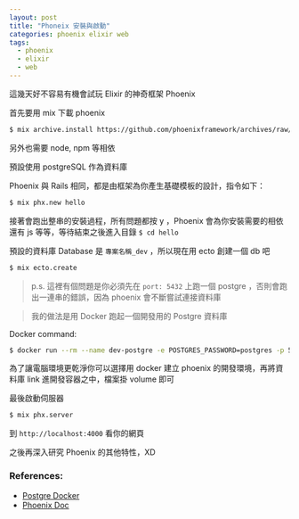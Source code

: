 ```yaml
---
layout: post
title: "Phoneix 安裝與啟動"
categories: phoenix elixir web
tags:
  - phoenix
  - elixir
  - web
---
```


這幾天好不容易有機會試玩 Elixir 的神奇框架 Phoenix

首先要用 mix 下載 phoenix

```bash
$ mix archive.install https://github.com/phoenixframework/archives/raw/master/phx_new.ez
```

另外也需要 node, npm 等相依

預設使用 postgreSQL 作為資料庫

Phoenix 與 Rails 相同，都是由框架為你產生基礎模板的設計，指令如下：

```bash
$ mix phx.new hello
```

接著會跑出整串的安裝過程，所有問題都按 y ，Phoenix 會為你安裝需要的相依還有 js 等等，等待結束之後進入目錄 `$ cd hello`

預設的資料庫 Database 是 `專案名稱_dev` ，所以現在用 ecto 創建一個 db 吧

```bash
$ mix ecto.create
```

> p.s. 這裡有個問題是你必須先在 `port: 5432` 上跑一個 postgre ，否則會跑出一連串的錯誤，因為 phoenix 會不斷嘗試連接資料庫

> 我的做法是用 Docker 跑起一個開發用的 Postgre 資料庫

Docker command:

```bash
$ docker run --rm --name dev-postgre -e POSTGRES_PASSWORD=postgres -p 5432:5432 -d postgres:10.3
```

為了讓電腦環境更乾淨你可以選擇用 docker 建立 phoenix 的開發環境，再將資料庫 link 進開發容器之中，檔案掛 volume 即可

最後啟動伺服器

```bash
$ mix phx.server
```

到 `http://localhost:4000` 看你的網頁

之後再深入研究 Phoenix 的其他特性，XD

### References:

- [Postgre Docker](https://docs.docker.com/samples/library/postgres/)
- [Phoenix Doc](https://hexdocs.pm/phoenix/overview.html)
